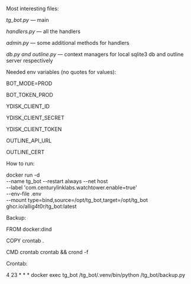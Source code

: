 Most interesting files:

*tg_bot.py* — main

*handlers.py* — all the handlers

*admin.py* — some additional methods for handlers

*db.py and outline.py* — context managers for local sqlite3 db and outline server respectively

Needed env variables (no quotes for values):

BOT_MODE=PROD

BOT_TOKEN_PROD

YDISK_CLIENT_ID

YDISK_CLIENT_SECRET

YDISK_CLIENT_TOKEN

OUTLINE_API_URL

OUTLINE_CERT

How to run:

docker run -d \
  --name tg_bot --restart always --net host \
  --label 'com.centurylinklabs.watchtower.enable=true' \
  --env-file .env \
  --mount type=bind,source=/opt/tg_bot,target=/opt/tg_bot \
  ghcr.io/allig4t0r/tg_bot:latest

Backup:

FROM docker:dind

COPY crontab .

CMD crontab crontab && crond -f

Crontab:

4 23 * * * docker exec tg_bot /tg_bot/.venv/bin/python /tg_bot/backup.py